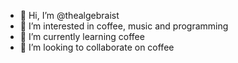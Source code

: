 - 👋 Hi, I’m @thealgebraist
- 👀 I’m interested in coffee, music and programming
- 🌱 I’m currently learning coffee
- 💞️ I’m looking to collaborate on coffee

<!---
thealgebraist/thealgebraist is a ✨ special ✨ repository because its `README.md` (this file) appears on your GitHub profile.
You can click the Preview link to take a look at your changes.
--->
